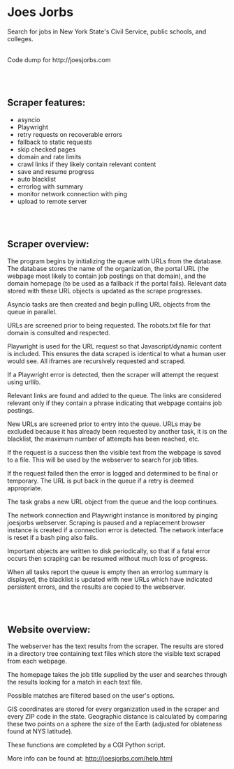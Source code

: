 # Joes Jorbs
Search for jobs in New York State's Civil Service, public schools, and colleges.

<br/>
Code dump for http://joesjorbs.com


<br/><br/>

## Scraper features:
* asyncio
* Playwright
* retry requests on recoverable errors
* fallback to static requests
* skip checked pages
* domain and rate limits
* crawl links if they likely contain relevant content
* save and resume progress
* auto blacklist
* errorlog with summary
* monitor network connection with ping
* upload to remote server

<br/><br/>

## Scraper overview:
The program begins by initializing the queue with URLs from the database. The database stores the name of the organization, the portal URL (the webpage most likely to contain job postings on that domain), and the domain homepage (to be used as a fallback if the portal fails). Relevant data stored with these URL objects is updated as the scrape progresses.

Asyncio tasks are then created and begin pulling URL objects from the queue in parallel.

URLs are screened prior to being requested. The robots.txt file for that domain is consulted and respected.

Playwright is used for the URL request so that Javascript/dynamic content is included. This ensures the data scraped is identical to what a human user would see. All iframes are recursively requested and scraped.

If a Playwright error is detected, then the scraper will attempt the request using urllib.

Relevant links are found and added to the queue. The links are considered relevant only if they contain a phrase indicating that webpage contains job postings.

New URLs are screened prior to entry into the queue. URLs may be excluded because it has already been requested by another task, it is on the blacklist, the maximum number of attempts has been reached, etc.

If the request is a success then the visible text from the webpage is saved to a file. This will be used by the webserver to search for job titles.

If the request failed then the error is logged and determined to be final or temporary. The URL is put back in the queue if a retry is deemed appropriate.

The task grabs a new URL object from the queue and the loop continues.

The network connection and Playwright instance is monitored by pinging joesjorbs webserver. Scraping is paused and a replacement browser instance is created if a connection error is detected. The network interface is reset if a bash ping also fails.

Important objects are written to disk periodically, so that if a fatal error occurs then scraping can be resumed without much loss of progress.

When all tasks report the queue is empty then an errorlog summary is displayed, the blacklist is updated with new URLs which have indicated persistent errors, and the results are copied to the webserver. 

<br/><br/>

## Website overview:
The webserver has the text results from the scraper. The results are stored in a directory tree containing text files which store the visible text scraped from each webpage. 

The homepage takes the job title supplied by the user and searches through the results looking for a match in each text file. 

Possible matches are filtered based on the user's options. 

GIS coordinates are stored for every organization used in the scraper and every ZIP code in the state. Geographic distance is calculated by comparing these two points on a sphere the size of the Earth (adjusted for oblateness found at NYS latitude).

These functions are completed by a CGI Python script.

More info can be found at: http://joesjorbs.com/help.html


<br/><br/><br/><br/>



















